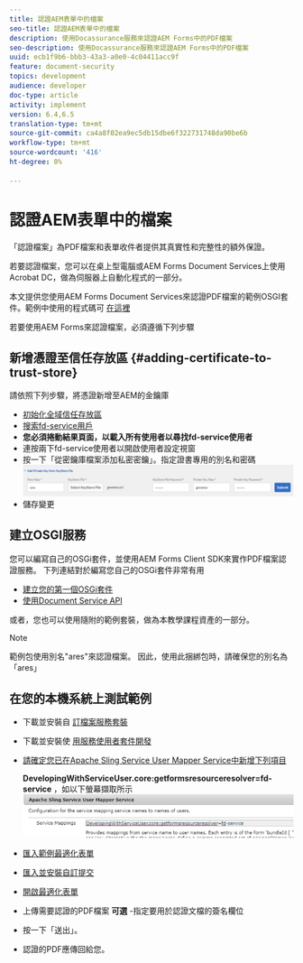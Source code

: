 ```yaml
---
title: 認證AEM表單中的檔案
seo-title: 認證AEM表單中的檔案
description: 使用Docassurance服務來認證AEM Forms中的PDF檔案
seo-description: 使用Docassurance服務來認證AEM Forms中的PDF檔案
uuid: ecb1f9b6-bbb3-43a3-a0e0-4c04411acc9f
feature: document-security
topics: development
audience: developer
doc-type: article
activity: implement
version: 6.4,6.5
translation-type: tm+mt
source-git-commit: ca4a8f02ea9ec5db15dbe6f322731748da90be6b
workflow-type: tm+mt
source-wordcount: '416'
ht-degree: 0%

---
```



# 認證AEM表單中的檔案

「認證檔案」為PDF檔案和表單收件者提供其真實性和完整性的額外保證。

若要認證檔案，您可以在桌上型電腦或AEM Forms Document Services上使用Acrobat DC，做為伺服器上自動化程式的一部分。

本文提供您使用AEM Forms Document Services來認證PDF檔案的範例OSGI套件。範例中使用的程式碼可 [在這裡](https://helpx.adobe.com/experience-manager/6-4/forms/using/aem-document-services-programmatically.html)

若要使用AEM Forms來認證檔案，必須遵循下列步驟

## 新增憑證至信任存放區 {#adding-certificate-to-trust-store}

請依照下列步驟，將憑證新增至AEM的金鑰庫

* [初始化全域信任存放區](http://localhost:4502/libs/granite/security/content/truststore.html)
* [搜索fd-service用戶](http://localhost:4502/security/users.html)
* **您必須捲動結果頁面，以載入所有使用者以尋找fd-service使用者**
* 連按兩下fd-service使用者以開啟使用者設定視窗
* 按一下「從密鑰庫檔案添加私密密鑰」。指定證書專用的別名和密碼
   ![添加證書](assets/adding-certificate-keystore.PNG)
* 儲存變更

## 建立OSGI服務

您可以編寫自己的OSGi套件，並使用AEM Forms Client SDK來實作PDF檔案認證服務。 下列連結對於編寫您自己的OSGi套件非常有用

* [建立您的第一個OSGi套件](https://helpx.adobe.com/experience-manager/using/maven_arch13.html)
* [使用Document Service API](https://helpx.adobe.com/experience-manager/6-4/forms/using/aem-document-services-programmatically.html)

或者，您也可以使用隨附的範例套裝，做為本教學課程資產的一部分。
>[!NOTE]
範例包使用別名&quot;ares&quot;來認證檔案。 因此，使用此捆綁包時，請確保您的別名為「ares」

## 在您的本機系統上測試範例

* 下載並安裝自 [訂檔案服務套裝](/help/forms/assets/common-osgi-bundles/AEMFormsDocumentServices.core-1.0-SNAPSHOT.jar)
* 下載並安裝使 [用服務使用者套件開發](/help/forms/assets/common-osgi-bundles/DevelopingWithServiceUser.jar)
* [請確定您已在Apache Sling Service User Mapper Service中新增下列項目](http://localhost:4502/system/console/configMgr)

   **DevelopingWithServiceUser.core:getformsresourceresolver=fd-service** ，如以下螢幕擷取所示
   ![用戶映射器](assets/user-mapper-service.PNG)
* [匯入範例最適化表單](assets/certify-pdf-af.zip)
* [匯入並安裝自訂提交](assets/custom-submit-certify.zip)
* [開啟最適化表單](http://localhost:4502/content/dam/formsanddocuments/certifypdf/jcr:content?wcmmode=disabled)
* 上傳需要認證的PDF檔案
   **可選** -指定要用於認證文檔的簽名欄位
* 按一下「送出」。
* 認證的PDF應傳回給您。


